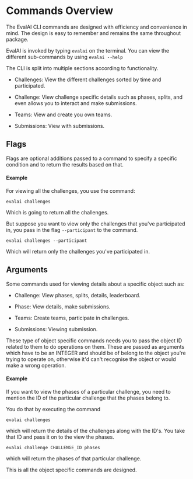 # Commands Overview

The EvalAI CLI commands are designed with efficiency and convenience in mind. The design is easy to remember and remains the same throughout package.

EvalAI is invoked by typing `evalai` on the terminal. You can view the different sub-commands by using `evalai --help` 

The CLI is split into multiple sections according to functionality.

- Challenges: View the different challenges sorted by time and participated.

- Challenge: View challenge specific details such as phases, splits, and even allows you to interact and make submissions.

- Teams: View and create you own teams.

- Submissions: View with submissions.


## Flags

Flags are optional additions passed to a command to specify a specific condition and to return the results based on that.

#### Example

For viewing all the challenges, you use the command:

    evalai challenges

Which is going to return all the challenges.

But suppose you want to view only the challenges that you've participated in, you pass in the flag `--participant` to the command.

    evalai challenges --participant

Which will return only the challenges you've participated in.


## Arguments

Some commands used for viewing details about a specific object such as:

- Challenge: View phases, splits, details, leaderboard.

- Phase: View details, make submissions.

- Teams: Create teams, participate in challenges.

- Submissions: Viewing submission.

These type of object specific commands needs you to pass the object ID related to them to do operations on them.
These are passed as arguments which have to be an INTEGER and should be of belong to the object
you're trying to operate on, otherwise it'd can't recognise the object or would make a wrong operation.


#### Example

If you want to view the phases of a particular challenge, you need to mention the ID of the particular challenge that the phases belong to.

You do that by executing the command

    evalai challenges

which will return the details of the challenges along with the ID's. You take that ID and pass it on to the view the phases.

    evalai challenge CHALLENGE_ID phases

which will return the phases of that particular challenge.

This is all the object specific commands are designed.
